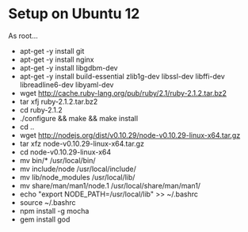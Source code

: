 # Setup on Ubuntu 12

As root...

* apt-get -y install git
* apt-get -y install nginx
* apt-get -y install libgdbm-dev
* apt-get -y install build-essential zlib1g-dev libssl-dev libffi-dev libreadline6-dev libyaml-dev
* wget http://cache.ruby-lang.org/pub/ruby/2.1/ruby-2.1.2.tar.bz2
* tar xfj ruby-2.1.2.tar.bz2
* cd ruby-2.1.2
* ./configure && make && make install
* cd ..
* wget http://nodejs.org/dist/v0.10.29/node-v0.10.29-linux-x64.tar.gz
* tar xfz node-v0.10.29-linux-x64.tar.gz
* cd node-v0.10.29-linux-x64
* mv bin/* /usr/local/bin/
* mv include/node /usr/local/include/
* mv lib/node_modules /usr/local/lib/
* mv share/man/man1/node.1 /usr/local/share/man/man1/
* echo "export NODE_PATH=/usr/local/lib" >> ~/.bashrc
* source ~/.bashrc
* npm install -g mocha
* gem install god
